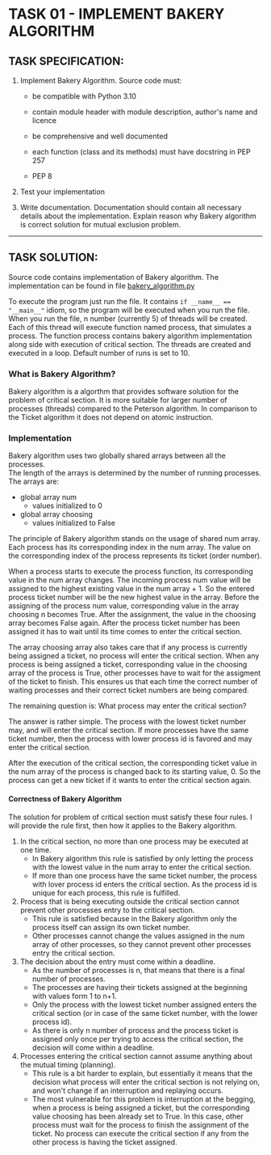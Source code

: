 # TASK 01 - IMPLEMENT BAKERY ALGORITHM

## TASK SPECIFICATION:

1. Implement Bakery Algorithm. Source code must:
   - be compatible with Python 3.10
    
   - contain module header with module description, author's name and licence
    
   - be comprehensive and well documented
    
   - each function (class and its methods) must have docstring in PEP 257
    
   - PEP 8
    
2. Test your implementation
3. Write documentation. Documentation should contain all necessary details about the implementation. Explain reason why Bakery algorithm is correct solution for mutual exclusion problem.
---

## TASK SOLUTION:

Source code contains implementation of Bakery algorithm. The implementation can be found in file [bakery_algorithm.py](https://github.com/AlzbetaFekiacova/Fekiacova_105061_feippds/blob/01/bakery_algorithm.py "bakery_algorithm.py")

To execute the program just run the file. It contains `if __name__ == "__main__"` idiom, so the program will be executed when you run the file. When you run the file, n number (currently 5) of threads will be created. Each of this thread will execute function named process, that simulates a process. The function process contains bakery algorithm implementation along side with execution of critical section. The threads are created and executed in a loop. Default number of runs is set to 10.

### What is Bakery Algorithm?
Bakery algorithm is a algorthm that provides software solution for the problem of critical section. It is more suitable for larger number of processes (threads) compared to the Peterson algorithm. In comparison to the Ticket algorithm it does not depend on atomic instruction. 


### Implementation
Bakery algorithm uses two globally shared arrays between all the processes.  
The length of the arrays is determined by the number of running processes. The arrays are:
- global array num
  - values initialized to 0
- global array choosing
  - values initialized to False
  
The principle of Bakery algorithm stands on the usage of shared num array. Each process has its corresponding index in the num array. The value on the corresponding index of the process represents its ticket (order number).

When a process starts to execute the process function, its corresponding value in the num array changes. The incoming process num value will be assigned to the highest existing value in the num array + 1. So the entered process ticket number will be the new highest value in the array. Before the assigning of the process num value, corresponding value in the array choosing n becomes True. After the assignment, the value in the choosing array becomes False again. After the process ticket number has been assigned it has to wait until its time comes to enter the critical section.

The array choosing array also takes care that if any process is currently being assigned a ticket, no process will enter the critical section. 
When any process is being assigned a ticket, corresponding value in the choosing array of the process is True, other processes have to wait for the assigment of the ticket to finish.
This ensures us that each time the correct number of waiting processes and their correct ticket numbers are being compared.

The remaining question is: What process may enter the critical section? 

The answer is rather simple. The process with the lowest ticket number may, and will enter the critical section. 
If more processes have the same ticket number, then the process with lower process id is favored and may enter the critical section. 

After the execution of the critical section, the corresponding ticket value in the num array of the process is changed back to its starting value, 0. So the process can get a new ticket if it wants to enter the critical section again.

#### Correctness of Bakery Algorithm

The solution for problem of critical section must satisfy these four rules. I will provide the rule first, then how it applies to the Bakery algorithm.

1. In the critical section, no more than one process may be executed at one time.
   - In Bakery algorithm this rule is satisfied by only letting the process with the lowest value in the num array to enter the critical section.
   - If more than one process have the same ticket number, the process with lover process id enters the critical section. As the process id is unique for each process, this rule is fulfilled.
2. Process that is being executing outside the critical section cannot prevent other processes entry to the critical section.
   - This rule is satisfied because in the Bakery algorithm only the process itself can assign its own ticket number.
   - Other processes cannot change the values assigned in the num array of other processes, so they cannot prevent other processes entry the critical section.
3. The decision about the entry must come within a deadline.
   - As the number of processes is n, that means that there is a final number of processes. 
   - The processes are having their tickets assigned at the beginning with values form 1 to n+1. 
   - Only the process with the lowest ticket number assigned enters the critical section (or in case of the same ticket number, with the lower process id). 
   - As there is only n number of process and the process ticket is assigned only once per trying to access the critical section, the decision will come within a deadline. 
4. Processes entering the critical section cannot assume anything about the mutual timing (planning).
   - This rule is a bit harder to explain, but essentially it means that the decision what process will enter the critical section is not relying on, and won't change if an interruption and replaying occurs.
   - The most vulnerable for this problem is interruption at the begging, when a process is being assigned a ticket, but the corresponding value choosing has been already set to True. In this case, other process must wait for the process to finish the assignment of the ticket. No process can execute the critical section if any from the other process is having the ticket assigned.
   